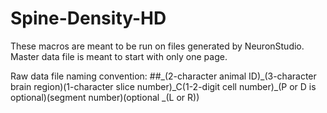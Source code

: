 # Spine-Density-HD

These macros are meant to be run on files generated by NeuronStudio. Master data file is meant to start with only one page.  
  
Raw data file naming convention: ##\_(2-character animal ID)\_(3-character brain region)(1-character slice number)\_C(1-2-digit cell number)\_(P or D is optional)(segment number)(optional \_(L or R))
